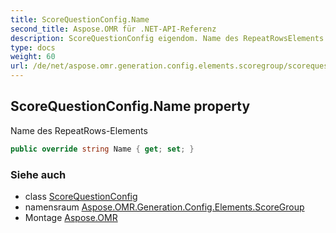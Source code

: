 ```yaml
---
title: ScoreQuestionConfig.Name
second_title: Aspose.OMR für .NET-API-Referenz
description: ScoreQuestionConfig eigendom. Name des RepeatRowsElements
type: docs
weight: 60
url: /de/net/aspose.omr.generation.config.elements.scoregroup/scorequestionconfig/name/
---
```

## ScoreQuestionConfig.Name property

Name des RepeatRows-Elements

```csharp
public override string Name { get; set; }
```

### Siehe auch

* class [ScoreQuestionConfig](../)
* namensraum [Aspose.OMR.Generation.Config.Elements.ScoreGroup](../../scorequestionconfig/)
* Montage [Aspose.OMR](../../../)


